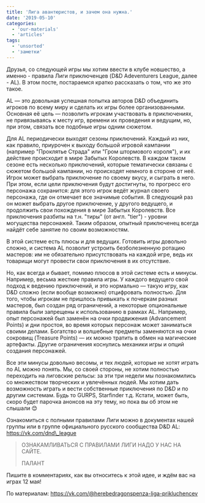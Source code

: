 ```yaml
---
title: 'Лига авантюристов, и зачем она нужна.'
date: '2019-05-10'
categories:
  - 'our-materials'
  - 'articles'
tags:
  - 'unsorted'
  - 'заметки'
---
```


Друзья, со следующей игры мы хотим ввести в клубе новшество, а именно - правила Лиги приключенцев (D&D Adeventurers League, далее - AL). В этом посте, постараемся кратко рассказать о том, что же это такое.

AL — это довольная успешная попытка авторов D&D объединить игроков по всему миру и сделать их игры более организованными. Основная её цель — позволить игрокам участвовать в приключениях, не привязываясь к месту игр, времени их проведения и ведущим, но, при этом, связать все подобные игры одним сюжетом.

Для AL периодически выходят сезоны приключений. Каждый из них, как правило, приурочен к выходу большой игровой кампании (например "Проклятье Страда" или "Гром штормового короля"), и их действие происходит в мире Забытых Королевств. В каждом таком сезоне есть несколько приключений, которые тематически связаны с сюжетом большой кампании, но происходят немного в стороне от неё. Игрок может выбрать приключение по своему вкусу, и сыграть в него. При этом, если цели приключения будут достигнуты, то прогресс его персонажа сохранится: для этого игрок ведёт журнал своего персонажа, где он отмечает все значимые события. В следующий раз он может выбрать другое приключение, у другого ведущего, и продолжить свои похождения в мире Забытых Королевств. Все приключения разбиты на т.н. "тиры" (от англ. "tier") - уровни могущества персонажей. Таким образом, опытный приключенец всегда найдёт себе занятие по своим возможностям.

В этой системе есть плюсы и для ведущих. Готовить игры довольно сложно, и система AL позволит устроить безболезненную ротацию мастеров: им не обязательно присутствовать на каждой игре, ведь их товарищи могут провести свои приключения в их отсутствие.

Но, как всегда и бывает, помимо плюсов в этой системе есть и минусы. Например, весьма жесткие правила игры. У каждого ведущего свой подход к ведению приключений, и это нормально — такую игру, как D&D сложно (если вообще возможно) отцифровать полностью. Для того, чтобы игрокам не пришлось привыкать к почеркам разных мастеров, был создан ряд ограничений, а некоторые опциональные правила были запрещены к использованию в рамках AL. Например, опыт персонажей был заменён на очки продвижения (Advancement Points) и дни простоя, во время которых персонаж может заниматься своими делами. Богатство и волшебные предметы заменяются на очки сокровищ (Treasure Points) — их можно тратить в обмен на магические артефакты. Другие ограничения коснулись механики игры и опций создания персонажей.

Все эти минусы довольно весомы, и тех людей, которые не хотят играть по AL можно понять. Мы, со своей стороны, не хотим полностью переходить на лиговские рельсы: за эти три недели мы познакомились со множеством творческих и увлечённых людей. Мы хотим дать возможность играть и вести собственные приключения по D&D и по другим системам. Будь то GURPS, Starfinder т.д. Кстати, может быть, скоро будет парочка анонсов на эту тему, но пока вы об этом не слышали 😊

Ознакомиться с полными правилами Лиги можно в документах нашей группы или в группе официального русского сообщества D&D AL: https://vk.com/dnd\_league

> ОЗНАКАМЛИВАТЬСЯ С ПРАВИЛАМИ ЛИГИ НАДО У НАС НА САЙТЕ.
>
> ПАЛАНТ

Пишите в комментариях, как вы относитесь к этой идее, и ждём вас на играх 12 мая!

По материалам: https://vk.com/@herebedragonspenza-liga-prikluchencev

